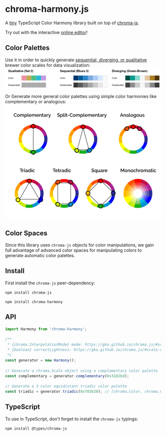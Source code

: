 # chroma-harmony.js
A [tiny](https://bundlephobia.com/package/chroma-harmony) TypeScript Color Harmony library built on top of [chroma-js](https://www.npmjs.com/package/chroma-js).

Try out with the interactive [online editor](https://beilinson.github.io/chroma-harmony.js/visual/)!

## Color Palettes
Use it in order to quickly generate [sequential, diverging, or qualitative](https://colorbrewer2.org) brewer color scales for data visualization:
![A table of 7 Color Harmonies](https://raw.githubusercontent.com/beilinson/chroma-harmony.js/main/assets/brewer.png)

Or Generate more general color palettes using simple color harmonies like complementary or analogous:
![A table of 7 Color Harmonies](https://raw.githubusercontent.com/beilinson/chroma-harmony.js/main/assets/seven-color-harmonies.jpg)

## Color Spaces
Since this library uses `chroma-js` objects for color manipulations, we gain full advantage of advanced
color spaces for manipulating colors to generate automatic color palettes.

## Install
First install the `chroma-js` peer-dependency:
```
npm install chroma-js
```
```
npm install chroma-harmony
```

## API
```ts
import Harmony from 'chroma-harmony';

/**
 * {chroma.InterpolationMode} mode: https://gka.github.io/chroma.js/#scale-mode
 * {boolean} correctLightness: https://gka.github.io/chroma.js/#scale-correctlightness
 */
const generator = new Harmony();

// Generate a chroma.Scale object using a complementary color palette
const complementary = generator.complementary(0x3182bd);

// Generate a 3 color equidistant triadic color palette
const triadic = generator.triadic(0xf03b20); // [chroma.Color, chroma.Color, chroma.Color]
```

## TypeScript
To use in TypeScript, don't forget to install the `chroma-js` typings:
```
npm install @types/chroma-js
```
